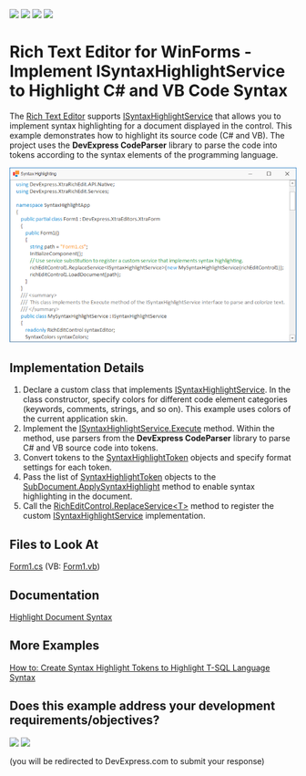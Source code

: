 <!-- default badges list -->
![](https://img.shields.io/endpoint?url=https://codecentral.devexpress.com/api/v1/VersionRange/128611884/24.2.1%2B)
[![](https://img.shields.io/badge/Open_in_DevExpress_Support_Center-FF7200?style=flat-square&logo=DevExpress&logoColor=white)](https://supportcenter.devexpress.com/ticket/details/E2993)
[![](https://img.shields.io/badge/📖_How_to_use_DevExpress_Examples-e9f6fc?style=flat-square)](https://docs.devexpress.com/GeneralInformation/403183)
[![](https://img.shields.io/badge/💬_Leave_Feedback-feecdd?style=flat-square)](#does-this-example-address-your-development-requirementsobjectives)
<!-- default badges end -->

# Rich Text Editor for WinForms - Implement ISyntaxHighlightService to Highlight C# and VB Code Syntax

The [Rich Text Editor](https://docs.devexpress.com/WindowsForms/4946/controls-and-libraries/rich-text-editor) supports [ISyntaxHighlightService](https://docs.devexpress.com/OfficeFileAPI/DevExpress.XtraRichEdit.Services.ISyntaxHighlightService) that allows you to implement syntax highlighting for a document displayed in the control. This example demonstrates how to highlight its source code (C# and VB). The project uses the **DevExpress CodeParser** library to parse the code into tokens according to the syntax elements of the programming language.

![Rich Text Editor - Highlight Code Syntax](./images/rich-text-editor-highlight-code-syntax.png)

## Implementation Details

1.	Declare a custom class that implements [ISyntaxHighlightService](https://docs.devexpress.com/OfficeFileAPI/DevExpress.XtraRichEdit.Services.ISyntaxHighlightService). In the class constructor, specify colors for different code element categories (keywords, comments, strings, and so on). This example uses colors of the current application skin.
2.	Implement the [ISyntaxHighlightService.Execute](https://docs.devexpress.com/OfficeFileAPI/DevExpress.XtraRichEdit.Services.ISyntaxHighlightService.Execute) method. Within the method, use parsers from the **DevExpress CodeParser** library to parse C# and VB source code into tokens.
3.	Convert tokens to the [SyntaxHighlightToken](https://docs.devexpress.com/OfficeFileAPI/DevExpress.XtraRichEdit.API.Native.SyntaxHighlightToken) objects and specify format settings for each token. 
4.	Pass the list of [SyntaxHighlightToken](https://docs.devexpress.com/OfficeFileAPI/DevExpress.XtraRichEdit.API.Native.SyntaxHighlightToken) objects to the [SubDocument.ApplySyntaxHighlight](https://docs.devexpress.com/OfficeFileAPI/DevExpress.XtraRichEdit.API.Native.SubDocument.ApplySyntaxHighlight(System.Collections.Generic.List-DevExpress.XtraRichEdit.API.Native.SyntaxHighlightToken-)) method to enable syntax highlighting in the document. 
5.	Call the [RichEditControl.ReplaceService\<T>](https://docs.devexpress.com/WindowsForms/DevExpress.XtraRichEdit.RichEditControl.ReplaceService--1(--0)) method to register the custom [ISyntaxHighlightService](https://docs.devexpress.com/OfficeFileAPI/DevExpress.XtraRichEdit.Services.ISyntaxHighlightService) implementation.


## Files to Look At

[Form1.cs](./CS/SyntaxHighlightApp/Form1.cs) (VB: [Form1.vb](./VB/SyntaxHighlightApp/Form1.vb))

## Documentation

[Highlight Document Syntax](https://docs.devexpress.com/WindowsForms/12107/controls-and-libraries/rich-text-editor/examples/automation/how-to-highlight-document-syntax)

## More Examples

[How to: Create Syntax Highlight Tokens to Highlight T-SQL Language Syntax](https://supportcenter.devexpress.com/ticket/details/e4139/how-to-implement-t-sql-language-syntax-highlighting-by-creating-syntax-highlight-tokens)
<!-- feedback -->
## Does this example address your development requirements/objectives?

[<img src="https://www.devexpress.com/support/examples/i/yes-button.svg"/>](https://www.devexpress.com/support/examples/survey.xml?utm_source=github&utm_campaign=rich-text-editor-highlight-syntax&~~~was_helpful=yes) [<img src="https://www.devexpress.com/support/examples/i/no-button.svg"/>](https://www.devexpress.com/support/examples/survey.xml?utm_source=github&utm_campaign=rich-text-editor-highlight-syntax&~~~was_helpful=no)

(you will be redirected to DevExpress.com to submit your response)
<!-- feedback end -->
